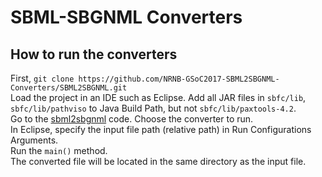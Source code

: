 # SBML-SBGNML Converters
## How to run the converters
First, `git clone https://github.com/NRNB-GSoC2017-SBML2SBGNML-Converters/SBML2SBGNML.git`  
Load the project in an IDE such as Eclipse. Add all JAR files in `sbfc/lib`, `sbfc/lib/pathviso` to Java Build Path, but not `sbfc/lib/paxtools-4.2`.  
Go to the [sbml2sbgnml](code/src/org/sbfc/converter/sbml2sbgnml) code. Choose the converter to run.  
In Eclipse, specify the input file path (relative path) in Run Configurations Arguments.  
Run the `main()` method.  
The converted file will be located in the same directory as the input file.
